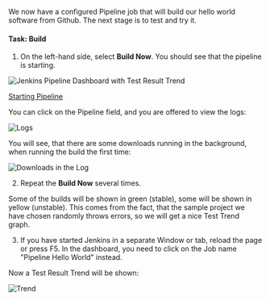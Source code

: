 We now have a configured Pipeline job that will build our hello world software from Github. The next stage is to test and try it.

#### Task: Build
1. On the left-hand side, select **Build Now**. You should see that the pipeline is starting.
 
![Jenkins Pipeline Dashboard with Test Result Trend](https://oliverveits.files.wordpress.com/2017/05/2017-05-12-10_53_17-pipeline-hello-world-jenkins.png "Jenkins Pipeline Dashboard with Test Result Trend")

[Starting Pipeline](https://oliverveits.files.wordpress.com/2017/05/2017-05-12-12_10_22-pipeline-hello-world-jenkins.png)

You can click on the Pipeline field, and you are offered to view the logs:

![Logs](https://oliverveits.files.wordpress.com/2017/05/2017-05-12-12_21_34-pipeline-hello-world-jenkins.png)

You will see, that there are some downloads running in the background, when running the build the first time:

![Downloads in the Log](https://oliverveits.files.wordpress.com/2017/05/2017-05-12-12_23_15-pipeline-hello-world-jenkins.png)

2. Repeat the **Build Now** several times. 

Some of the builds will be shown in green (stable), some will be shown in yellow (unstable). This comes from the fact, that the sample project we have chosen randomly throws errors, so we will get a nice Test Trend graph.

3. If you have started Jenkins in a separate Window or tab, reload the page or press F5. In the dashboard, you need to click on the Job name "Pipeline Hello World" instead. 

Now a Test Result Trend will be shown:

![Trend](https://oliverveits.files.wordpress.com/2017/05/2017-05-12-10_53_17-pipeline-hello-world-jenkins.png)
